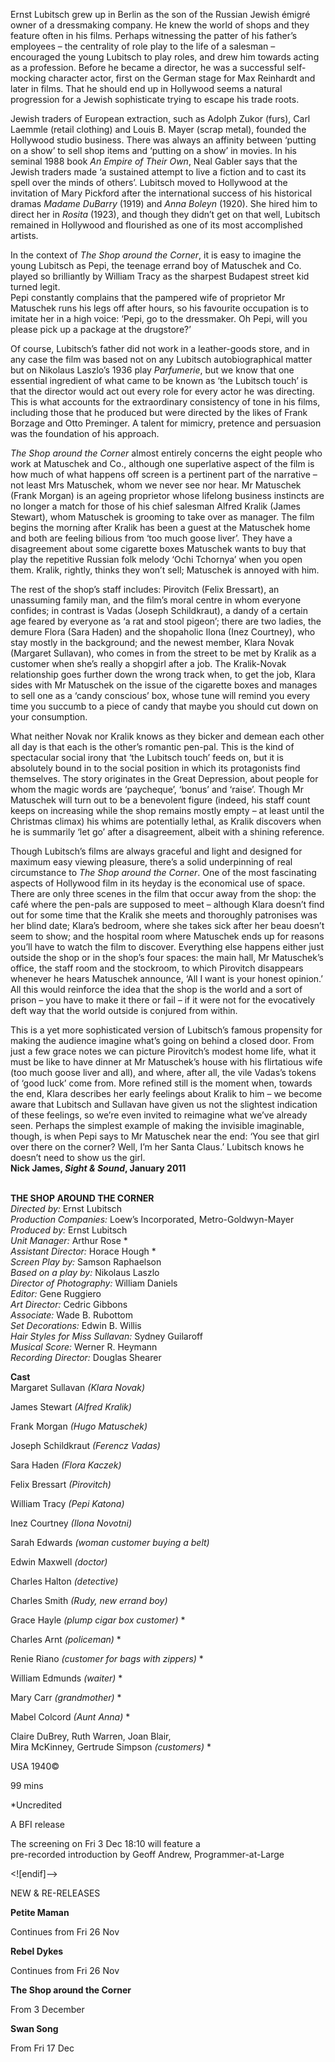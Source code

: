 

Ernst Lubitsch grew up in Berlin as the son of the Russian Jewish émigré owner of a dressmaking company. He knew the world of shops and they feature often in his films. Perhaps witnessing the patter of his father’s employees – the centrality of role play to the life of a salesman – encouraged the young Lubitsch to play roles, and drew him towards acting as a profession. Before he became a director, he was a successful self-mocking character actor, first on the German stage for Max Reinhardt and later in films. That he should end up in Hollywood seems a natural progression for a Jewish sophisticate trying to escape his trade roots.

Jewish traders of European extraction, such as Adolph Zukor (furs), Carl Laemmle (retail clothing) and Louis B. Mayer (scrap metal), founded the Hollywood studio business. There was always an affinity between ‘putting on a show’ to sell shop items and ‘putting on a show’ in movies. In his seminal 1988 book _An Empire of Their Own_, Neal Gabler says that the Jewish traders made ‘a sustained attempt to live a fiction and to cast its spell over the minds of others’. Lubitsch moved to Hollywood at the invitation of Mary Pickford after the international success of his historical dramas _Madame DuBarry_ (1919) and _Anna Boleyn_ (1920). She hired him to direct her in _Rosita_ (1923), and though they didn’t get on that well, Lubitsch remained in Hollywood and flourished as one of its most accomplished artists.

In the context of _The Shop around the Corner_, it is easy to imagine the young Lubitsch as Pepi, the teenage errand boy of Matuschek and Co. played so brilliantly by William Tracy as the sharpest Budapest street kid turned legit.  
Pepi constantly complains that the pampered wife of proprietor Mr Matuschek runs his legs off after hours, so his favourite occupation is to imitate her in a high voice: ‘Pepi, go to the dressmaker. Oh Pepi, will you please pick up a package at the drugstore?’

Of course, Lubitsch’s father did not work in a leather-goods store, and in any case the film was based not on any Lubitsch autobiographical matter but on Nikolaus Laszlo’s 1936 play _Parfumerie_, but we know that one essential ingredient of what came to be known as ‘the Lubitsch touch’ is that the director would act out every role for every actor he was directing. This is what accounts for the extraordinary consistency of tone in his films, including those that he produced but were directed by the likes of Frank Borzage and Otto Preminger. A talent for mimicry, pretence and persuasion was the foundation of his approach.

_The Shop around the Corner_ almost entirely concerns the eight people who work at Matuschek and Co., although one superlative aspect of the film is how much of what happens off screen is a pertinent part of the narrative – not least Mrs Matuschek, whom we never see nor hear. Mr Matuschek (Frank Morgan) is an ageing proprietor whose lifelong business instincts are no longer a match for those of his chief salesman Alfred Kralik (James Stewart), whom Matuschek is grooming to take over as manager. The film begins the morning after Kralik has been a guest at the Matuschek home and both are feeling bilious from ‘too much goose liver’. They have a disagreement about some cigarette boxes Matuschek wants to buy that play the repetitive Russian folk melody ‘Ochi Tchornya’ when you open them. Kralik, rightly, thinks they won’t sell; Matuschek is annoyed with him.

The rest of the shop’s staff includes: Pirovitch (Felix Bressart), an unassuming family man, and the film’s moral centre in whom everyone confides; in contrast is Vadas (Joseph Schildkraut), a dandy of a certain age feared by everyone as ‘a rat and stool pigeon’; there are two ladies, the demure Flora (Sara Haden) and the shopaholic Ilona (Inez Courtney), who stay mostly in the background; and the newest member, Klara Novak (Margaret Sullavan), who comes in from the street to be met by Kralik as a customer when she’s really a shopgirl after a job. The Kralik-Novak relationship goes further down the wrong track when, to get the job, Klara sides with Mr Matuschek on the issue of the cigarette boxes and manages to sell one as a ‘candy conscious’ box, whose tune will remind you every time you succumb to a piece of candy that maybe you should cut down on your consumption.

What neither Novak nor Kralik knows as they bicker and demean each other all day is that each is the other’s romantic pen-pal. This is the kind of spectacular social irony that ‘the Lubitsch touch’ feeds on, but it is absolutely bound in to the social position in which its protagonists find themselves. The story originates in the Great Depression, about people for whom the magic words are ‘paycheque’, ‘bonus’ and ‘raise’. Though Mr Matuschek will turn out to be a benevolent figure (indeed, his staff count keeps on increasing while the shop remains mostly empty – at least until the Christmas climax) his whims are potentially lethal, as Kralik discovers when he is summarily ‘let go’ after a disagreement, albeit with a shining reference.

Though Lubitsch’s films are always graceful and light and designed for maximum easy viewing pleasure, there’s a solid underpinning of real circumstance to _The Shop around the Corner_. One of the most fascinating aspects of Hollywood film in its heyday is the economical use of space. There are only three scenes in the film that occur away from the shop: the café where the pen-pals are supposed to meet – although Klara doesn’t find out for some time that the Kralik she meets and thoroughly patronises was her blind date; Klara’s bedroom, where she takes sick after her beau doesn’t seem to show; and the hospital room where Matuschek ends up for reasons you’ll have to watch the film to discover. Everything else happens either just outside the shop or in the shop’s four spaces: the main hall, Mr Matuschek’s office, the staff room and the stockroom, to which Pirovitch disappears whenever he hears Matuschek announce, ‘All I want is your honest opinion.’ All this would reinforce the idea that the shop is the world and a sort of prison – you have to make it there or fail – if it were not for the evocatively deft way that the world outside is conjured from within.

This is a yet more sophisticated version of Lubitsch’s famous propensity for making the audience imagine what’s going on behind a closed door. From just a few grace notes we can picture Pirovitch’s modest home life, what it must be like to have dinner at Mr Matuschek’s house with his flirtatious wife (too much goose liver and all), and where, after all, the vile Vadas’s tokens of ‘good luck’ come from. More refined still is the moment when, towards the end, Klara describes her early feelings about Kralik to him – we become aware that Lubitsch and Sullavan have given us not the slightest indication of these feelings, so we’re even invited to reimagine what we’ve already seen. Perhaps the simplest example of making the invisible imaginable, though, is when Pepi says to Mr Matuschek near the end: ‘You see that girl over there on the corner? Well, I’m her Santa Claus.’ Lubitsch knows he doesn’t need to show us the girl.  
**Nick James, _Sight & Sound_, January 2011**
<br><br>

**THE SHOP AROUND THE CORNER**<br>
_Directed by:_ Ernst Lubitsch<br>
_Production Companies:_ Loew’s Incorporated,  Metro-Goldwyn-Mayer<br>
_Produced by:_ Ernst Lubitsch<br>
_Unit Manager:_ Arthur Rose *<br>
_Assistant Director:_ Horace Hough *<br>
_Screen Play by:_ Samson Raphaelson<br>
_Based on a play by:_ Nikolaus Laszlo<br>
_Director of Photography:_ William Daniels<br>
_Editor:_ Gene Ruggiero<br>
_Art Director:_ Cedric Gibbons<br>
_Associate:_ Wade B. Rubottom<br>
_Set Decorations:_ Edwin B. Willis<br>
_Hair Styles for Miss Sullavan:_ Sydney Guilaroff<br>
_Musical Score:_ Werner R. Heymann<br>
_Recording Director:_ Douglas Shearer<br>

**Cast**<br>
Margaret Sullavan _(Klara Novak)_<br>

James Stewart _(Alfred Kralik)_<br>

Frank Morgan _(Hugo Matuschek)_<br>

Joseph Schildkraut _(Ferencz Vadas)_<br>

Sara Haden _(Flora Kaczek)_<br>

Felix Bressart _(Pirovitch)_<br>

William Tracy _(Pepi Katona)_<br>

Inez Courtney _(Ilona Novotni)_<br>

Sarah Edwards _(woman customer buying a belt)_<br>

Edwin Maxwell _(doctor)_<br>

Charles Halton _(detective)_<br>

Charles Smith _(Rudy, new errand boy)_<br>

Grace Hayle _(plump cigar box customer)_ *<br>

Charles Arnt _(policeman)_ *<br>

Renie Riano _(customer for bags with zippers)_ *<br>

William Edmunds _(waiter)_ *<br>

Mary Carr _(grandmother)_ *<br>

Mabel Colcord _(Aunt Anna)_ *<br>

Claire DuBrey, Ruth Warren, Joan Blair,  
Mira McKinney, Gertrude Simpson _(customers)_ *<br>

USA 1940©<br>

99 mins

*Uncredited

A BFI release

The screening on Fri 3 Dec 18:10 will feature a  
pre-recorded introduction by Geoff Andrew, Programmer-at-Large

<![endif]-->

NEW & RE-RELEASES

**Petite Maman**

Continues from Fri 26 Nov

**Rebel Dykes**

Continues from Fri 26 Nov

**The Shop around the Corner**

From 3 December

**Swan Song**

From Fri 17 Dec
<!--stackedit_data:
eyJoaXN0b3J5IjpbMTY4MTQwMDM2MF19
-->